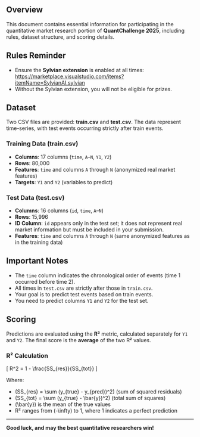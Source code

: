 ## Overview
This document contains essential information for participating in the quantitative market research portion of **QuantChallenge 2025**, including rules, dataset structure, and scoring details.

## Rules Reminder
- Ensure the **Sylvian extension** is enabled at all times: https://marketplace.visualstudio.com/items?itemName=SylvianAI.sylvian
- Without the Sylvian extension, you will not be eligible for prizes.

## Dataset
Two CSV files are provided: **train.csv** and **test.csv**. The data represent time-series, with test events occurring strictly after train events.

### Training Data (train.csv)
- **Columns**: 17 columns (`time`, `A`–`N`, `Y1`, `Y2`)
- **Rows**: 80,000
- **Features**: `time` and columns `A` through `N` (anonymized real market features)
- **Targets**: `Y1` and `Y2` (variables to predict)

### Test Data (test.csv)
- **Columns**: 16 columns (`id`, `time`, `A`–`N`)
- **Rows**: 15,996
- **ID Column**: `id` appears only in the test set; it does not represent real market information but must be included in your submission.
- **Features**: `time` and columns `A` through `N` (same anonymized features as in the training data)

## Important Notes
- The `time` column indicates the chronological order of events (time 1 occurred before time 2).
- All times in `test.csv` are strictly after those in `train.csv`.
- Your goal is to predict test events based on train events.
- You need to predict columns `Y1` and `Y2` for the test set.

## Scoring
Predictions are evaluated using the **R²** metric, calculated separately for `Y1` and `Y2`. The final score is the **average** of the two R² values.

### R² Calculation

\[ R^2 = 1 - \frac{SS_{res}}{SS_{tot}} \]

Where:
- \(SS_{res} = \sum (y_{true} - y_{pred})^2\) (sum of squared residuals)
- \(SS_{tot} = \sum (y_{true} - \bar{y})^2\) (total sum of squares)
- \(\bar{y}\) is the mean of the true values
- R² ranges from \(-\infty\) to 1, where 1 indicates a perfect prediction

---

**Good luck, and may the best quantitative researchers win!**